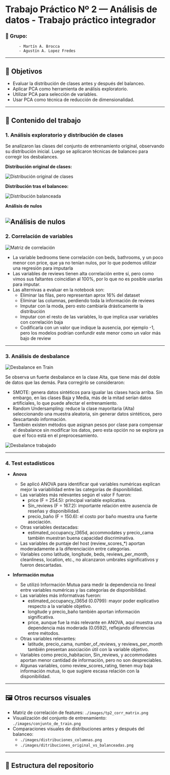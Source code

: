 # Trabajo Práctico Nº 2 — Análisis de datos - Trabajo práctico integrador

### 👥 Grupo: 

          - Martín A. Brocca 
          - Agustín A. Lopez Fredes 

---

## 🎯 Objetivos

- Evaluar la distribución de clases antes y después del balanceo.
- Aplicar PCA como herramienta de análisis exploratorio.
- Utilizar PCA para selección de variables.
- Usar PCA como técnica de reducción de dimensionalidad.

---

## 📂 Contenido del trabajo

### 1. Análisis exploratorio y distribución de clases

Se analizaron las clases del conjunto de entrenamiento original, observando su distribución inicial. Luego se aplicaron técnicas de balanceo para corregir los desbalances.

**Distribución original de clases:**

![Distribución original de clases](../images/distribucion_de_columnas.png)

**Distribución tras el balanceo:**

![Distribución balanceada](../images/distribucion_de_columnas_post_knn.png)

**Análisis de nulos** 

![Análisis de nulos](../images/tp2_correlacion_datos_nulos.png)
---

### 2. Correlación de variables


![Matriz de correlación](../images/tp2_corr_matrix.png)

- La variable bedrooms tiene correlación con beds, bathrooms, y un poco menor con price, que ya no tenían nulos, por lo que podemos utilizar una regresión para imputarla
- Las variables de reviews tienen alta correlación entre sí, pero como vimos sus faltantes coincidían al 100%, por lo que no es posible usarlas para imputar. 
- Las alternivas a evaluar en la notebook son:
    - Eliminar las filas, pero representan aprox 16% del dataset
    - Eliminar las columnas, perdiendo toda la información de reviews
    - Imputar con la moda, pero esto cambiaría drásticamente la distribución
    - Imputar con el resto de las variables, lo que implica usar variables con correlación baja
    - Codificarla con un valor que indique la ausencia, por ejemplo -1, pero los modelos podrían confundir este menor como un valor más bajo de review


---

### 3. Análisis de desbalance

![Desbalance en Train](../images/conjunto_de_train.png)

 Se observa un fuerte desbalance en la clase Alta, que tiene más del doble de datos que las demás. Para corregirlo se consideraron:

  - SMOTE: genera datos sintéticos para igualar las clases hacia arriba. Sin embargo, en las clases Baja y Media, más de la mitad serían datos artificiales, lo que puede afectar el entrenamiento.
  - Random Undersampling: reduce la clase mayoritaria (Alta) seleccionando una muestra aleatoria, sin generar datos sintéticos, pero descartando información.
  - También existen métodos que asignan pesos por clase para compensar el desbalance sin modificar los datos, pero esta opción no se explora ya que el foco está en el preprocesamiento.
  
![Desbalance trabajado](../images/ditribuciones_original_vs_balanceadas.png)

---

### 4. Test estadísticos
* **Anova**
  - Se aplicó ANOVA para identificar qué variables numéricas explican mejor la variabilidad entre las categorías de disponibilidad.
  - Las variables más relevantes según el valor F fueron:
    - price (F = 254.5): principal variable explicativa.
    - Sin_reviews (F = 167.2): importante relación entre ausencia de reseñas y disponibilidad.
    - precio_baño (F = 150.6): el costo por baño muestra una fuerte asociación.
  - Otras variables destacadas:
    - estimated_occupancy_l365d, accommodates y precio_cama también muestran buena capacidad discriminativa.
  - Las variables de puntaje del host (review_scores_*) aportan moderadamente a la diferenciación entre categorías.
  - Variables como latitude, longitude, beds, reviews_per_month, cleanliness, location, etc., no alcanzaron umbrales significativos y fueron descartadas.

* **Información mutua**
  - Se utilizó Información Mutua para medir la dependencia no lineal entre variables numéricas y las categorías de disponibilidad.
  - Las variables más informativas fueron:
    - estimated_occupancy_l365d (0.0799): mayor poder explicativo respecto a la variable objetivo.
    - longitude y precio_baño también aportan información significativa.
    - price, aunque fue la más relevante en ANOVA, aquí muestra una dependencia más moderada (0.0592), reflejando diferencias entre métodos.
  - Otras variables relevantes:
    - latitude, precio_cama, number_of_reviews, y reviews_per_month también presentan asociación útil con la variable objetivo.
  - Variables como precio_habitacion, Sin_reviews, y accommodates aportan menor cantidad de información, pero no son despreciables.
  - Algunas variables, como review_scores_rating, tienen muy baja información mutua, lo que sugiere escasa relación con la disponibilidad.

---

## 🖼️ Otros recursos visuales

- Matriz de correlación de features: `./images/tp2_corr_matrix.png`
- Visualización del conjunto de entrenamiento: `./images/conjunto_de_train.png`
- Comparaciones visuales de distribuciones antes y después del balanceo:
  - `./images/distribuciones_columnas.png`
  - `./images/ditribuciones_original_vs_balanceadas.png`

---

## 📁 Estructura del repositorio

